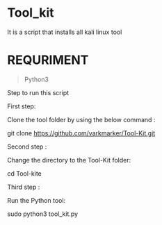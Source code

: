 # Tool_kit
It is a script that installs all kali linux tool 

#  REQURIMENT

> Python3

Step to run this script

 First step:

  Clone the tool folder by using the below command :

   git clone https://github.com/varkmarker/Tool-Kit.git

 Second step :

  Change the directory to the Tool-Kit folder:

   cd Tool-kite

 Third step :

  Run the Python tool:

   sudo python3 tool_kit.py
